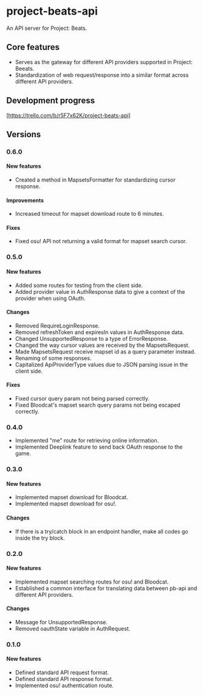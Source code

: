 # project-beats-api
An API server for Project: Beats.

## Core features
- Serves as the gateway for different API providers supported in Project: Beeats.
- Standardization of web request/response into a similar format across different API providers.

## Development progress
[https://trello.com/b/r5F7x62K/project-beats-api]

## Versions
### 0.6.0
#### New features
- Created a method in MapsetsFormatter for standardizing cursor response.
#### Improvements
- Increased timeout for mapset download route to 6 minutes.
#### Fixes
- Fixed osu! API not returning a valid format for mapset search cursor.

### 0.5.0
#### New features
- Added some routes for testing from the client side.
- Added provider value in AuthResponse data to give a context of the provider when using OAuth.
#### Changes
- Removed RequireLoginResponse.
- Removed refreshToken and expiresIn values in AuthResponse data.
- Changed UnsupportedResponse to a type of ErrorResponse.
- Changed the way cursor values are received by the MapsetsRequest.
- Made MapsetsRequest receive mapset id as a query parameter instead.
- Renaming of some responses.
- Capitalized ApiProviderType values due to JSON parsing issue in the client side.
#### Fixes
- Fixed cursor query param not being parsed correctly.
- Fixed Bloodcat's mapset search query params not being escaped correctly.

### 0.4.0
- Implemented "me" route for retrieving online information.
- Implemented Deeplink feature to send back OAuth response to the game.

### 0.3.0
#### New features
- Implemented mapset download for Bloodcat.
- Implemented mapset download for osu!.
#### Changes
- If there is a try/catch block in an endpoint handler, make all codes go inside the try block.

### 0.2.0
#### New features
- Implemented mapset searching routes for osu! and Bloodcat.
- Established a common interface for translating data between pb-api and different API providers.
#### Changes
- Message for UnsupportedResponse.
- Removed oauthState variable in AuthRequest.

### 0.1.0
#### New features
- Defined standard API request format.
- Defined standard API response format.
- Implemented osu! authentication route.